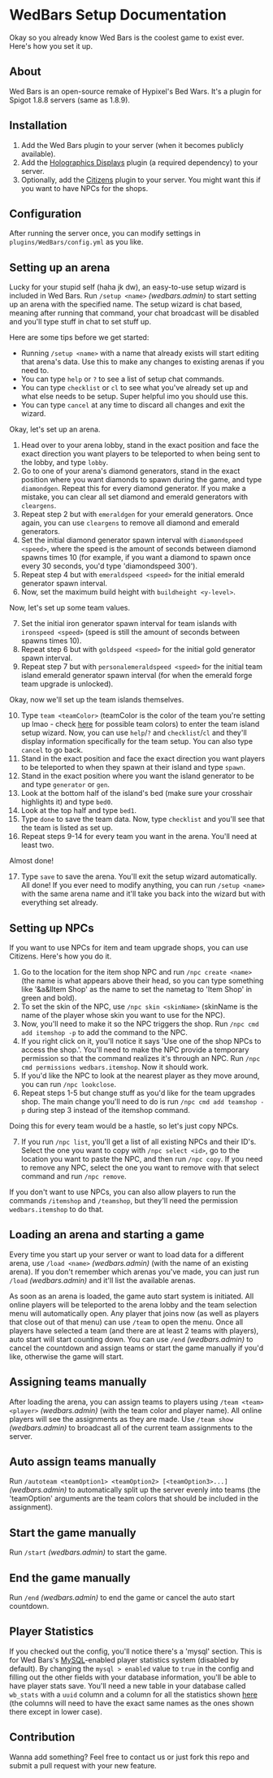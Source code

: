 # WedBars Setup Documentation

Okay so you already know Wed Bars is the coolest game to exist ever. Here's how you set it up.

## About
Wed Bars is an open-source remake of Hypixel's Bed Wars. It's a plugin for Spigot 1.8.8 servers (same as 1.8.9).

## Installation
1. Add the Wed Bars plugin to your server (when it becomes publicly available).
2. Add the [Holographics Displays](https://dev.bukkit.org/projects/holographic-displays) plugin (a required dependency) to your server.
3. Optionally, add the [Citizens](https://www.spigotmc.org/resources/citizens.13811/) plugin to your server. You might want this if you want to have NPCs for the shops.

## Configuration
After running the server once, you can modify settings in `plugins/WedBars/config.yml` as you like.

## Setting up an arena
Lucky for your stupid self (haha jk dw), an easy-to-use setup wizard is included in Wed Bars. Run `/setup <name>` *(wedbars.admin)* to start setting up an arena with the specified name. The setup wizard is chat based, meaning after running that command, your chat broadcast will be disabled and you'll type stuff in chat to set stuff up.

Here are some tips before we get started:
* Running `/setup <name>` with a name that already exists will start editing that arena's data. Use this to make any changes to existing arenas if you need to.
* You can type `help` or `?` to see a list of setup chat commands.
* You can type `checklist` or `cl` to see what you've already set up and what else needs to be setup. Super helpful imo you should use this.
* You can type `cancel` at any time to discard all changes and exit the wizard.

Okay, let's set up an arena.

1. Head over to your arena lobby, stand in the exact position and face the exact direction you want players to be teleported to when being sent to the lobby, and type `lobby`.
2. Go to one of your arena's diamond generators, stand in the exact position where you want diamonds to spawn during the game, and type `diamondgen`. Repeat this for every diamond generator. If you make a mistake, you can clear all set diamond and emerald generators with `cleargens`.
3. Repeat step 2 but with `emeraldgen` for your emerald generators. Once again, you can use `cleargens` to remove all diamond and emerald generators.
4. Set the initial diamond generator spawn interval with `diamondspeed <speed>`, where the speed is the amount of seconds between diamond spawns times 10 (for example, if you want a diamond to spawn once every 30 seconds, you'd type 'diamondspeed 300').
5. Repeat step 4 but with `emeraldspeed <speed>` for the initial emerald generator spawn interval.
6. Now, set the maximum build height with `buildheight <y-level>`.

Now, let's set up some team values.

7. Set the initial iron generator spawn interval for team islands with `ironspeed <speed>` (speed is still the amount of seconds between spawns times 10).
8. Repeat step 6 but with `goldspeed <speed>` for the initial gold generator spawn interval.
9. Repeat step 7 but with `personalemeraldspeed <speed>` for the initial team island emerald generator spawn interval (for when the emerald forge team upgrade is unlocked).

Okay, now we'll set up the team islands themselves.

10. Type `team <teamColor>` (teamColor is the color of the team you're setting up lmao - check [here](https://github.com/dilanx/WedBars/blob/main/src/com/blockhead7360/mc/wedbars/team/Team.java) for possible team colors) to enter the team island setup wizard. Now, you can use `help`/`?` and `checklist`/`cl` and they'll display information specifically for the team setup. You can also type `cancel` to go back.
11. Stand in the exact position and face the exact direction you want players to be teleported to when they spawn at their island and type `spawn`.
12. Stand in the exact position where you want the island generator to be and type `generator` or `gen`.
13. Look at the bottom half of the island's bed (make sure your crosshair highlights it) and type `bed0`.
14. Look at the top half and type `bed1`.
15. Type `done` to save the team data. Now, type `checklist` and you'll see that the team is listed as set up.
16. Repeat steps 9-14 for every team you want in the arena. You'll need at least two.

Almost done!

17. Type `save` to save the arena. You'll exit the setup wizard automatically. All done! If you ever need to modify anything, you can run `/setup <name>` with the same arena name and it'll take you back into the wizard but with everything set already.

## Setting up NPCs
If you want to use NPCs for item and team upgrade shops, you can use Citizens. Here's how you do it.

1. Go to the location for the item shop NPC and run `/npc create <name>` (the name is what appears above their head, so you can type something like '&a&lItem Shop' as the name to set the nametag to 'Item Shop' in green and bold).
2. To set the skin of the NPC, use `/npc skin <skinName>` (skinName is the name of the player whose skin you want to use for the NPC).
3. Now, you'll need to make it so the NPC triggers the shop. Run `/npc cmd add itemshop -p` to add the command to the NPC.
4. If you right click on it, you'll notice it says 'Use one of the shop NPCs to access the shop.'. You'll need to make the NPC provide a temporary permission so that the command realizes it's through an NPC. Run `/npc cmd permissions wedbars.itemshop`. Now it should work.
5. If you'd like the NPC to look at the nearest player as they move around, you can run `/npc lookclose`.
6. Repeat steps 1-5 but change stuff as you'd like for the team upgrades shop. The main change you'll need to do is run `/npc cmd add teamshop -p` during step 3 instead of the itemshop command.

Doing this for every team would be a hastle, so let's just copy NPCs.

7. If you run `/npc list`, you'll get a list of all existing NPCs and their ID's. Select the one you want to copy with `/npc select <id>`, go to the location you want to paste the NPC, and then run `/npc copy`. If you need to remove any NPC, select the one you want to remove with that select command and run `/npc remove`.

If you don't want to use NPCs, you can also allow players to run the commands `/itemshop` and `/teamshop`, but they'll need the permission `wedbars.itemshop` to do that.

## Loading an arena and starting a game
Every time you start up your server or want to load data for a different arena, use `/load <name>` *(wedbars.admin)* (with the name of an existing arena). If you don't remember which arenas you've made, you can just run `/load` *(wedbars.admin)* and it'll list the available arenas.

As soon as an arena is loaded, the game auto start system is initiated. All online players will be teleported to the arena lobby and the team selection menu will automatically open. Any player that joins now (as well as players that close out of that menu) can use `/team` to open the menu. Once all players have selected a team (and there are at least 2 teams with players), auto start will start counting down. You can use `/end` *(wedbars.admin)* to cancel the countdown and assign teams or start the game manually if you'd like, otherwise the game will start.

## Assigning teams manually
After loading the arena, you can assign teams to players using `/team <team> <player>` *(wedbars.admin)* (with the team color and player name). All online players will see the assignments as they are made. Use `/team show` *(wedbars.admin)* to broadcast all of the current team assignments to the server.

## Auto assign teams manually
Run `/autoteam <teamOption1> <teamOption2> [<teamOption3>...]` *(wedbars.admin)* to automatically split up the server evenly into teams (the 'teamOption' arguments are the team colors that should be included in the assignment).

## Start the game manually
Run `/start` *(wedbars.admin)* to start the game.

## End the game manually
Run `/end` *(wedbars.admin)* to end the game or cancel the auto start countdown.

## Player Statistics
If you checked out the config, you'll notice there's a 'mysql' section. This is for Wed Bars's [MySQL](https://www.mysql.com/)-enabled player statistics system (disabled by default). By changing the `mysql > enabled` value to `true` in the config and filling out the other fields with your database information, you'll be able to have player stats save. You'll need a new table in your database called `wb_stats` with a `uuid` column and a column for all the statistics shown [here](https://github.com/dilanx/WedBars/blob/main/src/com/blockhead7360/mc/wedbars/player/Statistic.java) (the columns will need to have the exact same names as the ones shown there except in lower case).

## Contribution
Wanna add something? Feel free to contact us or just fork this repo and submit a pull request with your new feature.